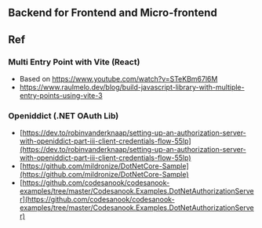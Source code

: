 ## Backend for Frontend and Micro-frontend

## Ref

### Multi Entry Point with Vite (React)
- Based on https://www.youtube.com/watch?v=STeKBm67l6M
- https://www.raulmelo.dev/blog/build-javascript-library-with-multiple-entry-points-using-vite-3

### Openiddict (.NET OAuth Lib)
- [https://dev.to/robinvanderknaap/setting-up-an-authorization-server-with-openiddict-part-iii-client-credentials-flow-55lp](https://dev.to/robinvanderknaap/setting-up-an-authorization-server-with-openiddict-part-iii-client-credentials-flow-55lp)
- [https://github.com/mildronize/DotNetCore-Sample](https://github.com/mildronize/DotNetCore-Sample)
- [https://github.com/codesanook/codesanook-examples/tree/master/Codesanook.Examples.DotNetAuthorizationServer](https://github.com/codesanook/codesanook-examples/tree/master/Codesanook.Examples.DotNetAuthorizationServer)